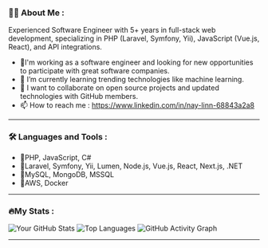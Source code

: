 ### 👨‍💻 About Me : 
Experienced Software Engineer with 5+ years in full-stack web development, specializing in PHP (Laravel, Symfony, Yii), JavaScript (Vue.js, React), and API integrations.
* 🔭I'm working as a software engineer and looking for new opportunities to participate with great software companies.
* 🌱 I’m currently learning trending technologies like machine learning.
* 👯 I want to collaborate on open source projects and updated technologies with GitHub members.
* 📫 How to reach me : https://www.linkedin.com/in/nay-linn-68843a2a8  
   
---
### 🛠️ Languages and Tools : 
* 🚀PHP, JavaScript, C#
* 🚀Laravel, Symfony, Yii, Lumen, Node.js, Vue.js, React, Next.js, .NET
* 🚀MySQL, MongoDB, MSSQL
* 🚀AWS, Docker

---
<!--<img src="https://cdn.jsdelivr.net/gh/devicons/devicon/icons/php/php-original.svg" width="40" height="40" alt="PHP"/>-->
### 🔥My Stats :
![Your GitHub Stats](https://github-readme-stats.vercel.app/api?username=neylynn&show_icons=true&theme=radical)
![Top Languages](https://github-readme-stats.vercel.app/api/top-langs/?username=neylynn&layout=compact&theme=radical)
![GitHub Activity Graph](https://github-readme-activity-graph.vercel.app/graph?username=neylynn&theme=rogue)

---
<!--
![GitHub Streak](https://streak-stats.demolab.com/?user=neylynn&theme=radical)
**neylynn/neylynn** is a ✨ _special_ ✨ repository because its `README.md` (this file) appears on your GitHub profile.

Here are some ideas to get you started:

- 🔭 I’m currently working on ...
- 🌱 I’m currently learning ...
- 👯 I’m looking to collaborate on ...
- 🤔 I’m looking for help with ...
- 💬 Ask me about ...
- 📫 How to reach me: ...
- 😄 Pronouns: ...
- ⚡ Fun fact: ...
-->
